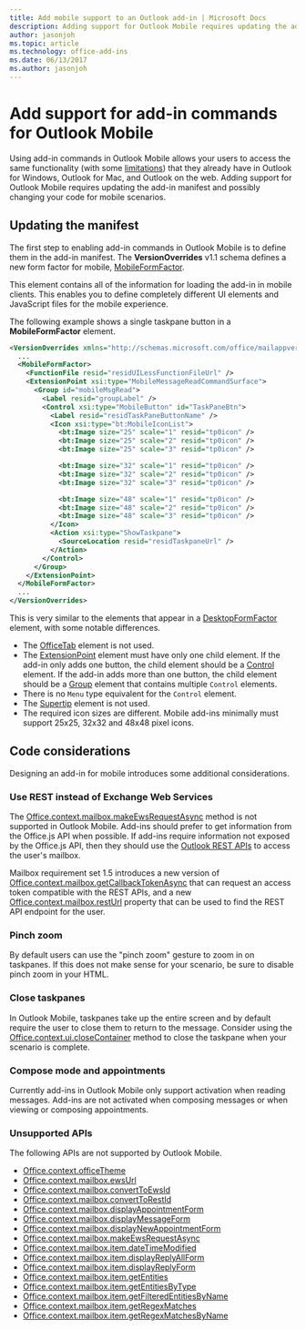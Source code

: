 ```yaml
---
title: Add mobile support to an Outlook add-in | Microsoft Docs
description: Adding support for Outlook Mobile requires updating the add-in manifest and possibly changing your code for mobile scenarios.
author: jasonjoh
ms.topic: article
ms.technology: office-add-ins
ms.date: 06/13/2017
ms.author: jasonjoh
---
```


# Add support for add-in commands for Outlook Mobile

Using add-in commands in Outlook Mobile allows your users to access the same functionality (with some [limitations](#code-considerations)) that they already have in Outlook for Windows, Outlook for Mac, and Outlook on the web. Adding support for Outlook Mobile requires updating the add-in manifest and possibly changing your code for mobile scenarios.

## Updating the manifest

The first step to enabling add-in commands in Outlook Mobile is to define them in the add-in manifest. The **VersionOverrides** v1.1 schema defines a new form factor for mobile, [MobileFormFactor](https://docs.microsoft.com/javascript/office/manifest/mobileformfactor).

This element contains all of the information for loading the add-in in mobile clients. This enables you to define completely different UI elements and JavaScript files for the mobile experience.

The following example shows a single taskpane button in a **MobileFormFactor** element.

```xml
<VersionOverrides xmlns="http://schemas.microsoft.com/office/mailappversionoverrides/1.1" xsi:type="VersionOverridesV1_1">
  ...
  <MobileFormFactor>
    <FunctionFile resid="residUILessFunctionFileUrl" />
    <ExtensionPoint xsi:type="MobileMessageReadCommandSurface">
      <Group id="mobileMsgRead">
        <Label resid="groupLabel" />
        <Control xsi:type="MobileButton" id="TaskPaneBtn">
          <Label resid="residTaskPaneButtonName" />
          <Icon xsi:type="bt:MobileIconList">
            <bt:Image size="25" scale="1" resid="tp0icon" />
            <bt:Image size="25" scale="2" resid="tp0icon" />
            <bt:Image size="25" scale="3" resid="tp0icon" />

            <bt:Image size="32" scale="1" resid="tp0icon" />
            <bt:Image size="32" scale="2" resid="tp0icon" />
            <bt:Image size="32" scale="3" resid="tp0icon" />

            <bt:Image size="48" scale="1" resid="tp0icon" />
            <bt:Image size="48" scale="2" resid="tp0icon" />
            <bt:Image size="48" scale="3" resid="tp0icon" />
          </Icon>
          <Action xsi:type="ShowTaskpane">
            <SourceLocation resid="residTaskpaneUrl" />
          </Action>
        </Control>
      </Group>
    </ExtensionPoint>
  </MobileFormFactor>
  ...
</VersionOverrides>
```

This is very similar to the elements that appear in a [DesktopFormFactor](https://docs.microsoft.com/javascript/office/manifest/desktopformfactor) element, with some notable differences.

- The [OfficeTab](https://docs.microsoft.com/javascript/office/manifest/officetab) element is not used.
- The [ExtensionPoint](https://docs.microsoft.com/javascript/office/manifest/extensionpoint) element must have only one child element. If the add-in only adds one button, the child element should be a [Control](https://docs.microsoft.com/javascript/office/manifest/control) element. If the add-in adds more than one button, the child element should be a [Group](https://docs.microsoft.com/javascript/office/manifest/group) element that contains multiple `Control` elements.
- There is no `Menu` type equivalent for the `Control` element.
- The [Supertip](https://docs.microsoft.com/javascript/office/manifest/supertip) element is not used.
- The required icon sizes are different. Mobile add-ins minimally must support 25x25, 32x32 and 48x48 pixel icons.

## Code considerations

Designing an add-in for mobile introduces some additional considerations.

### Use REST instead of Exchange Web Services

The [Office.context.mailbox.makeEwsRequestAsync](https://docs.microsoft.com/javascript/office/objectmodel/requirement-set-1.5/Office.context.mailbox#makeewsrequestasyncdata-callback-usercontext) method is not supported in Outlook Mobile. Add-ins should prefer to get information from the Office.js API when possible. If add-ins require information not exposed by the Office.js API, then they should use the [Outlook REST APIs](https://docs.microsoft.com/outlook/rest/) to access the user's mailbox.

Mailbox requirement set 1.5 introduces a new version of [Office.context.mailbox.getCallbackTokenAsync](https://docs.microsoft.com/javascript/office/objectmodel/requirement-set-1.5/Office.context.mailbox#getcallbacktokenasyncoptions-callback) that can request an access token compatible with the REST APIs, and a new [Office.context.mailbox.restUrl](https://docs.microsoft.com/javascript/office/objectmodel/requirement-set-1.5/Office.context.mailbox#resturl-string) property that can be used to find the REST API endpoint for the user.

### Pinch zoom

By default users can use the "pinch zoom" gesture to zoom in on taskpanes. If this does not make sense for your scenario, be sure to disable pinch zoom in your HTML.

### Close taskpanes

In Outlook Mobile, taskpanes take up the entire screen and by default require the user to close them to return to the message. Consider using the [Office.context.ui.closeContainer](https://docs.microsoft.com/javascript/api/office/office.ui#closecontainer--) method to close the taskpane when your scenario is complete.

### Compose mode and appointments

Currently add-ins in Outlook Mobile only support activation when reading messages. Add-ins are not activated when composing messages or when viewing or composing appointments.

### Unsupported APIs

The following APIs are not supported by Outlook Mobile.

  - [Office.context.officeTheme](https://docs.microsoft.com/javascript/office/objectmodel/requirement-set-1.5/Office.context#officetheme-object)
  - [Office.context.mailbox.ewsUrl](https://docs.microsoft.com/javascript/office/objectmodel/requirement-set-1.5/Office.context.mailbox#ewsurl-string)
  - [Office.context.mailbox.convertToEwsId](https://docs.microsoft.com/javascript/office/objectmodel/requirement-set-1.5/Office.context.mailbox#converttoewsiditemid-restversion--string)
  - [Office.context.mailbox.convertToRestId](https://docs.microsoft.com/javascript/office/objectmodel/requirement-set-1.5/Office.context.mailbox#converttorestiditemid-restversion--string)
  - [Office.context.mailbox.displayAppointmentForm](https://docs.microsoft.com/javascript/office/objectmodel/requirement-set-1.5/Office.context.mailbox#displayappointmentformitemid)
  - [Office.context.mailbox.displayMessageForm](https://docs.microsoft.com/javascript/office/objectmodel/requirement-set-1.5/Office.context.mailbox#displaymessageformitemid)
  - [Office.context.mailbox.displayNewAppointmentForm](https://docs.microsoft.com/javascript/office/objectmodel/requirement-set-1.5/Office.context.mailbox#displaynewappointmentformparameters)
  - [Office.context.mailbox.makeEwsRequestAsync](https://docs.microsoft.com/javascript/office/objectmodel/requirement-set-1.5/Office.context.mailbox#makeewsrequestasyncdata-callback-usercontext)
  - [Office.context.mailbox.item.dateTimeModified](https://docs.microsoft.com/javascript/office/objectmodel/requirement-set-1.5/Office.context.mailbox.item#datetimemodified-date)
  - [Office.context.mailbox.item.displayReplyAllForm](https://docs.microsoft.com/javascript/office/objectmodel/requirement-set-1.5/Office.context.mailbox.item#displayreplyallformformdata)
  - [Office.context.mailbox.item.displayReplyForm](https://docs.microsoft.com/javascript/office/objectmodel/requirement-set-1.5/Office.context.mailbox.item#displayreplyformformdata)
  - [Office.context.mailbox.item.getEntities](https://docs.microsoft.com/javascript/office/objectmodel/requirement-set-1.5/Office.context.mailbox.item#getentities--entitiesjavascriptapioutlook15officeentities)
  - [Office.context.mailbox.item.getEntitiesByType](https://docs.microsoft.com/javascript/office/objectmodel/requirement-set-1.5/Office.context.mailbox.item#getentitiesbytypeentitytype--nullable-arraystringcontactjavascriptapioutlook15officecontactmeetingsuggestionjavascriptapioutlook15officemeetingsuggestionphonenumberjavascriptapioutlook15officephonenumbertasksuggestionjavascriptapioutlook15officetasksuggestion)
  - [Office.context.mailbox.item.getFilteredEntitiesByName](https://docs.microsoft.com/javascript/office/objectmodel/requirement-set-1.5/Office.context.mailbox.item#getfilteredentitiesbynamename--nullable-arraystringcontactjavascriptapioutlook15officecontactmeetingsuggestionjavascriptapioutlook15officemeetingsuggestionphonenumberjavascriptapioutlook15officephonenumbertasksuggestionjavascriptapioutlook15officetasksuggestion)
  - [Office.context.mailbox.item.getRegexMatches](https://docs.microsoft.com/javascript/office/objectmodel/requirement-set-1.5/Office.context.mailbox.item#getregexmatches--object)
  - [Office.context.mailbox.item.getRegexMatchesByName](https://docs.microsoft.com/javascript/office/objectmodel/requirement-set-1.5/Office.context.mailbox.item#getregexmatchesbynamename--nullable-array-string-)